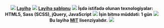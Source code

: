 <div align="center">
  
![](https://user-images.githubusercontent.com/73097560/115834477-dbab4500-a447-11eb-908a-139a6edaec5c.gif)
**[Layihə](https://isbendiyarovanezrin.github.io/TrafalgarLandingPage "Click me! 🙂")**
![](https://user-images.githubusercontent.com/73097560/115834477-dbab4500-a447-11eb-908a-139a6edaec5c.gif)
**[Layihə şablonu](https://www.figma.com/proto/EWmzcVkd7qbP5Nf7iMvuqP/Trafalgar-Landing-Page?node-id=1%3A2&scaling=scale-down-width&page-id=0%3A1 "Click me! 🙂")**
![](https://user-images.githubusercontent.com/73097560/115834477-dbab4500-a447-11eb-908a-139a6edaec5c.gif)
**İşdə istifadə olunan texnologiyalar: HTML5, Sass (SCSS), jQuery, JavaScript**
![](https://user-images.githubusercontent.com/73097560/115834477-dbab4500-a447-11eb-908a-139a6edaec5c.gif)
**İşin bitmə müddəti: 1 gün**
![](https://user-images.githubusercontent.com/73097560/115834477-dbab4500-a447-11eb-908a-139a6edaec5c.gif)
**Bu layihə [MIT](https://github.com/isbendiyarovanezrin/TrafalgarLandingPage/blob/master/LICENSE "Click me! 🧐") lisenziyalıdır.**
![](https://user-images.githubusercontent.com/73097560/115834477-dbab4500-a447-11eb-908a-139a6edaec5c.gif)

<div>
